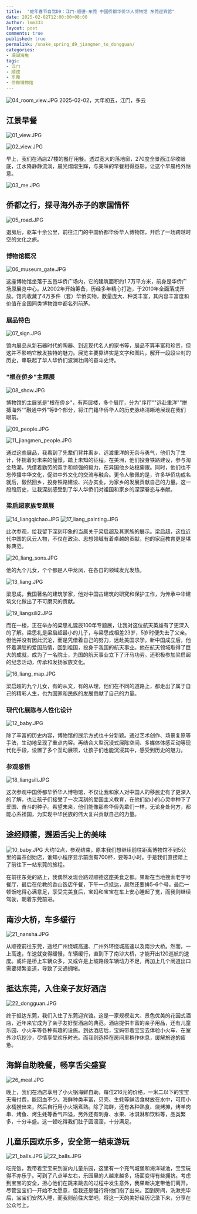 ```yaml
---
title:  "蛇年春节自驾D9：江门-顺德-东莞 中国侨都华侨华人博物馆 东莞迎宾馆"
date: 2025-02-02T12:00:00+08:00
author: lmm333
layout: post
comments: true
published: true
permalink: /snake_spring_d9_jiangmen_to_dongguan/
categories:
- 珊瑚海兔
tags:
- 江门
- 顺德
- 东莞
- 侨都博物馆
---
```

![04_room_view.JPG](../images/2025-02-02-snake_spring_d9_jiangmen_to_dongguan/04_room_view.JPG)
2025-02-02，大年初五，江门，多云
<!--more-->
## 江景早餐
![01_view.JPG](../images/2025-02-02-snake_spring_d9_jiangmen_to_dongguan/01_view.JPG)

![02_view.JPG](../images/2025-02-02-snake_spring_d9_jiangmen_to_dongguan/02_view.JPG)

早上，我们在酒店27楼的餐厅用餐。透过宽大的落地窗，270度全景西江尽收眼底，江水降静静流淌，晨光熠熠生辉，与美味的早餐相得益彰，让这个早晨格外惬意。

![03_me.JPG](../images/2025-02-02-snake_spring_d9_jiangmen_to_dongguan/03_me.JPG)

## 侨都之行，探寻海外赤子的家国情怀
![05_road.JPG](../images/2025-02-02-snake_spring_d9_jiangmen_to_dongguan/05_road.JPG)

退房后，驱车十余公里，前往江门的中国侨都华侨华人博物馆，开启了一场跨越时空的文化之旅。

### 博物馆概况
![06_museum_gate.JPG](../images/2025-02-02-snake_spring_d9_jiangmen_to_dongguan/06_museum_gate.JPG)

这座博物馆坐落于五邑华侨广场内，它的建筑面积约1.7万平方米，前身是华侨广场原展览中心。从2002年开始筹备，历经多年精心打造，于2010年全面落成开放。馆内收藏了4万多件（套）华侨实物，数量庞大、种类丰富，其内容丰富度和价值在全国同类博物馆中都名列前茅。

### 展品特色
![07_sign.JPG](../images/2025-02-02-snake_spring_d9_jiangmen_to_dongguan/07_sign.JPG)

馆内展品从新石器时代的陶器、到近现代名人的家书等，展品不算丰富和珍贵，但这并不影响它散发独特的魅力。展览主要靠详实是文字和图片，解开一段段尘封的历史，串联起了华人华侨们波澜壮阔的奋斗史诗。

### "根在侨乡"主题展
![08_show.JPG](../images/2025-02-02-snake_spring_d9_jiangmen_to_dongguan/08_show.JPG)

博物馆的主展览是"根在侨乡"，有两层楼，多个展厅，分为"序厅""远赴重洋""拼搏海外""融通中外"等9个部分，将江门籍华侨华人的历史脉络清晰地展现在我们眼前。

![09_people.JPG](../images/2025-02-02-snake_spring_d9_jiangmen_to_dongguan/09_people.JPG)

![11_jiangmen_people.JPG](../images/2025-02-02-snake_spring_d9_jiangmen_to_dongguan/11_jiangmen_people.JPG)

通过这些展品，我看到了先辈们背井离乡、远渡重洋的无奈与勇气，他们为了生计，怀揣着对未来的憧憬，踏上未知的征程。在美洲，他们投身铁路建设，参与淘金热潮，凭借着勤劳的双手和顽强的毅力，在异国他乡站稳脚跟。同时，他们也不忘传播中华文化，促进中外文化的交流与融合。更令人敬佩的是，许多华侨功成名就后，毅然回乡，投身铁路建设、兴办实业，为家乡的发展贡献自己的力量。这一段段历史，让我深刻感受到了华人华侨们对祖国和家乡的深深眷恋与奉献。

### 梁启超家族专题展
![14_liangqichao.JPG](../images/2025-02-02-snake_spring_d9_jiangmen_to_dongguan/14_liangqichao.JPG)
![17_liang_painting.JPG](../images/2025-02-02-snake_spring_d9_jiangmen_to_dongguan/17_liang_painting.JPG)

此次参观，给我留下深刻印象的当属关于梁启超及其家族的展示。梁启超，这位近代中国的风云人物，不仅在政治、思想领域有着卓越的贡献，他的家庭教育更是堪称典范。

![20_liang_sons.JPG](../images/2025-02-02-snake_spring_d9_jiangmen_to_dongguan/20_liang_sons.JPG)

他的九个儿女，个个都是人中龙凤，在各自的领域发光发热。

![13_liang.JPG](../images/2025-02-02-snake_spring_d9_jiangmen_to_dongguan/13_liang.JPG)

梁思成，我国著名的建筑学家，他对中国古建筑的研究和保护工作，为传承中华建筑文化做出了不可磨灭的贡献。

![19_liangsili2.JPG](../images/2025-02-02-snake_spring_d9_jiangmen_to_dongguan/19_liangsili2.JPG)

而在一楼，正在举办的梁思礼诞辰100年专题展，让我对这位航天英雄有了更深入的了解。梁思礼是梁启超最小的儿子，与梁思成相差23岁，5岁时便失去了父亲。但他并没有因此沉沦，而是凭借着自己的努力，远赴美国求学。新中国成立后，他怀着满腔的爱国热情，回到祖国，投身于我国的航天事业。他在航天领域取得了巨大的成就，成为了一名院士，为国的航天事业立下了汗马功劳。还积极参加梁启超的纪念活动，传承和发扬家族文化。

![16_liang_map.JPG](../images/2025-02-02-snake_spring_d9_jiangmen_to_dongguan/16_liang_map.JPG)

梁启超的九个儿女，有的从文，有的从理，他们在不同的道路上，都走出了属于自己的精彩人生，也为国家和民族的发展贡献了自己的力量。

### 现代化展陈与人性化设计
![12_baby.JPG](../images/2025-02-02-snake_spring_d9_jiangmen_to_dongguan/12_baby.JPG)

除了丰富的历史内容，博物馆的展示方式也十分新颖。通过艺术创作、场景复原等手法，生动地呈现了重点内容。再结合大型沉浸式展陈空间、多媒体体感互动等现代化手段，设置了多个互动展项，让孩子们也能沉浸其中，感受到历史的魅力。

### 参观感悟
![18_liangsili.JPG](../images/2025-02-02-snake_spring_d9_jiangmen_to_dongguan/18_liangsili.JPG)

这次参观中国侨都华侨华人博物馆，不仅让我和家人对中国人的移民史有了更深入的了解，也让孩子们接受了一次深刻的爱国主义教育，在他们幼小的心灵中种下了爱国、奋斗的种子。希望未来，他们能像那些华侨先辈们一样，无论身处何方，都能心系祖国，为实现中华民族的伟大复兴贡献自己的力量。

## 途经顺德，邂逅舌尖上的美味

![10_baby.JPG](../images/2025-02-02-snake_spring_d9_jiangmen_to_dongguan/10_baby.JPG)
大约12点，参观结束，原本我们想继续前往距离博物馆不到5公里的喜茶创始店，谁知小程序显示前面有700杯，要等3小时。于是我们直接踏上了前往下一站东莞的旅程。

在前往东莞的路上，我偶然发现会路过顺德这座美食之都。果断在当地搜索老字号餐厅，最后在伦教的香山饭店午餐，下午一点抵达，居然还要排5-6个号，最后一顿饭吃得心满意足，享受完美食后，宝妈和宝宝在车上安心睡起了觉，而我则继续驾驶，朝着东莞前进。

## 南沙大桥，车多缓行
![21_nansha.JPG](../images/2025-02-02-snake_spring_d9_jiangmen_to_dongguan/21_nansha.JPG)

从顺德前往东莞，途经广州绕城高速、广州外环绕城高速以及南沙大桥。然而，一上高速，车速就变得缓慢，车辆缓行，直到下了南沙大桥，才能开出120巡航的速度。或许是桥上车辆众多，又或许是上坡路段车辆动力不足，再加上几个闸道出口需要频繁变道，导致了交通拥堵。

## 抵达东莞，入住亲子友好酒店
![22_dongguan.JPG](../images/2025-02-02-snake_spring_d9_jiangmen_to_dongguan/22_dongguan.JPG)

终于抵达东莞，我们入住了东莞迎宾馆。这是一家规模宏大、景色优美的花园式酒店，近年来它成为了亲子友好型酒店的典范。酒店提供丰富的亲子用品，还有儿童乐园、小火车等各种有趣的设施。到达酒店后，宝妈带着宝宝去体验小火车、在室外沙坑挖沙，尽情享受欢乐时光。而我则选择在房间里稍作休息，缓解旅途的疲惫。

## 海鲜自助晚餐，畅享舌尖盛宴
![26_meal.JPG](../images/2025-02-02-snake_spring_d9_jiangmen_to_dongguan/26_meal.JPG)

晚上，我们在酒店享用了小火锅海鲜自助，每位216元的价格，一米二以下的宝宝无需付费，能回血不少。海鲜种类丰富，贝壳、生蚝等鲜活食材放在水中，可用小水桶捞出来，然后自行用小火锅煮熟。除了海鲜，还有各种熟食、烧烤摊，烤羊肉串、烤鱼、烤生蚝等香气四溢，另外还有刺身、水果、冰淇淋和饮料等，品类繁多，十分丰盛。这一顿吃得我们肚子圆滚滚，十分满足。

## 儿童乐园欢乐多，安全第一结束游玩
![21_balls.JPG](../images/2025-02-02-snake_spring_d9_jiangmen_to_dongguan/21_balls.JPG)
![22_balls.JPG](../images/2025-02-02-snake_spring_d9_jiangmen_to_dongguan/22_balls.JPG)

吃完饭，我带着宝宝来到室内儿童乐园，这里有一个充气城堡和海洋球池，宝宝玩得不亦乐乎。可到了八点半左右，乐园里的人越来越多，场面变得有些拥挤。考虑到宝宝的安全，担心他们在跳来跳去的过程中发生意外，我果断决定带他们离开。尽管宝宝们一开始不太愿意，但我还是强行将他们抱了出来。回到房间，洗漱完毕后，宝宝们安然入睡，而我则前往大堂吧，将这一天的美好经历记录下来，分享在公众号上。
